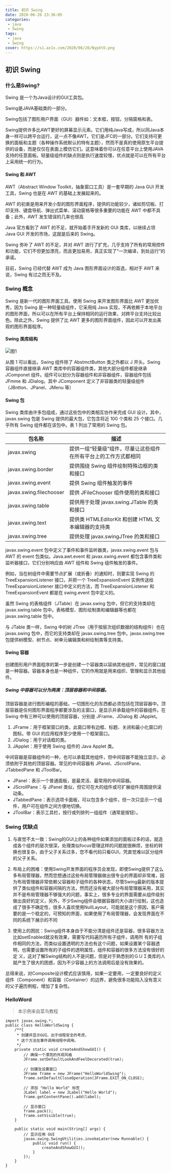 ```yaml
---
title: 初识 Swing
date: 2020-06-26 23:36:05
categories:
 - java
 - Swing
tags:
 - java
 - Swing
cover: https://s1.ax1x.com/2020/06/26/NypXtO.png
---
```


## 初识 Swing

### 什么是Swing?

Swing 是一个为Java设计的GUI工具包。

Swing是JAVA基础类的一部分。

Swing包括了图形用户界面（GUI）器件如：文本框，按钮，分隔窗格和表。

Swing提供许多比AWT更好的屏幕显示元素。它们用纯Java写成，所以同Java本身一样可以跨平台运行，这一点不像AWT。它们是JFC的一部分。它们支持可更换的面板和主题（各种操作系统默认的特有主题），然而不是真的使用原生平台提供的设备，而是仅仅在表面上模仿它们。这意味着你可以在任意平台上使用JAVA支持的任意面板。轻量级组件的缺点则是执行速度较慢，优点就是可以在所有平台上采用统一的行为。

#### Swing 和 AWT

AWT（Abstract Window Toolkit，抽象窗口工具）是一套早期的 Java GUI 开发工具，Swing 也是在 AWT 的基础上发展起来的。

AWT 的初衷是用来开发小型的图形界面程序，提供的功能较少，诸如剪切板、打印支持、键盘导航、弹出式菜单、滚动窗格等很多重要的功能在 AWT 中都不具备；此外，AWT 发生错误的几率也很高

Java 官方看到了 AWT 的不足，就开始着手开发新的 GUI 类库，以继续占领 Java GUI 开发的市场，这就是后来的 Swing。

Swing 弥补了 AWT 的不足，并对 AWT 进行了扩充，几乎支持了所有的常用控件和功能，它们不但更加漂亮，而且更加易用，真正实现了“一次编译，到处运行”的承诺。

目前，Swing 已经代替 AWT 成为 Java 图形界面设计的首选，相对于 AWT 来说，Swing 有过之而无不及。

### Swing 概念

Swing 是新一代的图形界面工具。使用 Swing 来开发图形界面比 AWT 更加优秀，因为 Swing 是一种轻量级组件，它采用纯 Java 实现，不再依赖于本地平台的图形界面，所以可以在所有平台上保持相同的运行效果，对跨平台支持比较出色。除此之外，Swing 提供了比 AWT 更多的图形界面组件，因此可以开发出美观的图形界面程序。

#### Swing 类库结构

![图1](https://ae01.alicdn.com/kf/U18270a17da5a43829ad68f2dbf8450c7r.png)


从图 1 可以看出，Swing 组件除了 AbstmctButton 类之外都以 J 开头。Swing 容器组件直接继承 AWT 类库中的容器组件类，其他大部分组件都是继承 JComponet 组件。组件可以划分为容器组件和非容器组件，容器组件包括 JFmme 和 JDialog。其中 JComponent 定义了非容器类的轻量级组件（JBntton、JPanel、JMenu 等）

#### Swing 包

Swing 类库由许多包组成，通过这些包中的类相互协作来完成 GUI 设计。其中，javax.swing 包是 Swing 提供的最大包，它包含将近 100 个类和 25 个接口。几乎所有 Swing 组件都在该包中。表 1 列出了常用的 Swing 包。



| 包名称 | 描述 |
| --- | --- |
| javax.swing | 提供一组“轻量级”组件，尽量让这些组件在所有平台上的工作方式都相同 |
| javax.swing.border | 提供围绕 Swing 组件绘制特殊边框的类和接口 |
| javax.swing.event | 提供 Swing 组件触发的事件 |
| javax.swing.filechooser | 提供 JFileChooser 组件使用的类和接口 |
| javax.swing.table | 提供用于处理 javax.swing.JTable 的类和接口 |
| javax.swing.text | 提供类 HTMLEditorKit 和创建 HTML 文本编辑器的支持类 | 
| javax.swing.tree | 提供处理 javax.swingJTree 的类和接口 |

javax.swing.event 包中定义了事件和事件监听器类，javax.swing.event 包与 AWT 的 event 包类似。Java.awt.event 和 javax.swing.event 都包含事件类和监听器接口，它们分别响应由 AWT 组件和 Swing 组件触发的事件。

例如，当在树组件中需要节点扩展（或折叠）的通知时，则要实现 Swing 的 TreeExpansionListener 接口，并把一个 TreeExpansionEvent 实例传送给 TreeExpansionListener 接口中定义的方法，而 TreeExpansionListener 和 TreeExpansionEvent 都是在 swing.event 包中定义的。

虽然 Swing 的表格组件（JTable）在 javax.swing 包中，但它的支持类却在 javax.swing.table 包中。表格模型、图形绘制类和编辑器等也都在 javax.swing.table 包中。

与 JTable 类一样，Swing 中的树 JTree（用于按层次组织数据的结构组件）也在 javax.swing 包中，而它的支持类却在 javax.swing.tree 包中。javax.swing.tree 包提供树模型、树节点、树单元编辑类和树绘制类等支持类。

#### Swing 容器

创建图形用户界面程序的第一步是创建一个容器类以容纳其他组件，常见的窗口就是一种容器。容器本身也是一种组件，它的作用就是用来组织、管理和显示其他组件。

##### Swing 中容器可以分为两类：顶层容器和中间容器。

顶层容器是进行图形编程的基础，一切图形化的东西都必须包括在顶层容器中。顶层容器是任何图形界面程序都要涉及的主窗口，是显示并承载组件的容器组件。在 Swing 中有三种可以使用的顶层容器，分别是 JFrame、JDialog 和 JApplet。
1. JFrame：用于框架窗口的类，此窗口带有边框、标题、关闭和最小化窗口的图标。带 GUI 的应用程序至少使用一个框架窗口。
2. JDialog：用于对话框的类。
3. JApplet：用于使用 Swing 组件的 Java Applet 类。

中间容器是容器组件的一种，也可以承载其他组件，但中间容器不能独立显示，必须依附于其他的顶层容器。常见的中间容器有 JPanel、JScrollPane、JTabbedPane 和 JToolBar。
* JPanel：表示一个普通面板，是最灵活、最常用的中间容器。
* JScrollPane：与 JPanel 类似，但它可在大的组件或可扩展组件周围提供滚动条。
* JTabbedPane：表示选项卡面板，可以包含多个组件，但一次只显示一个组件，用户可在组件之间方便地切换。
* JToolBar：表示工具栏，按行或列排列一组组件（通常是按钮）。

### Swing 优缺点

1. 与直觉不太一致：Swing的GUI上的各种组件如果添加的面板过多的话，就造成各个组件的层次很深，处理类似focus管理这样的问题就很麻烦，坐标的转换也很复杂，由于父子关系过多，您不看代码只看GUI，凭直觉难以区分组件的父子关系。


2. 布局上的困难：使用Swing开发界面的程序员会发现，即使Swing提供了这么多布局管理器，然而您想通过这些布局管理器做出很专业的界面却非常难，因为布局管理器非常依赖父容器和子组件的各种状态，尽管Swing最新的版本提供了类似组件和容器间隔的方法，然而还没有被大部分布局管理器采用，其实并不是布局管理器不够强大的问题，事实上，很多专业的界面需要从组件级别做出良好的定义，另外，不少Swing组件会根据容器的大小进行绘制，这也造成了很多不确定性，很多人喜欢使用NullLayout，可能就是这个原因，客户需要的是一个稳定的，可预知的界面，如果使用了布局管理器，会发现界面在不同的系统下展示的不同


3. 使用上的困扰：Swing组件本身由于不能分清是组件还是容器，很多容器方法比如setEnabled就没有效果，需要写代码遍历所有子组件，调用所 有的子组件相同的方法，而类似设置透明的方法也有这个问题，如果设置某个容器透明，也需要设置所有的子组件的透明属性，组件和容器的很多方法没有很好的定 义，这对了解Swing结构的人不是问题，但是对于熟悉别的ＧＵＩ类库的人就产生了很大的困惑，因为不少容器上的方法调用后是没有效果的。


总得来说，对Composite设计模式应该慎用，如果一定要用，一定要良好的定义组件（Component）和容器（Container）的边界，避免很多功能陷入没有意义的父子遍历例程，增加了复杂性。


### HelloWord

> 本示例来自菜鸟教程

```
import javax.swing.*;
public class HelloWorldSwing {
    /**{
     * 创建并显示GUI。出于线程安全的考虑，
     * 这个方法在事件调用线程中调用。
     */
    private static void createAndShowGUI() {
        // 确保一个漂亮的外观风格
        JFrame.setDefaultLookAndFeelDecorated(true);

        // 创建及设置窗口
        JFrame frame = new JFrame("HelloWorldSwing");
        frame.setDefaultCloseOperation(JFrame.EXIT_ON_CLOSE);

        // 添加 "Hello World" 标签
        JLabel label = new JLabel("Hello World");
        frame.getContentPane().add(label);

        // 显示窗口
        frame.pack();
        frame.setVisible(true);
    }

    public static void main(String[] args) {
        // 显示应用 GUI
        javax.swing.SwingUtilities.invokeLater(new Runnable() {
            public void run() {
                createAndShowGUI();
            }
        });
    }
}
```
